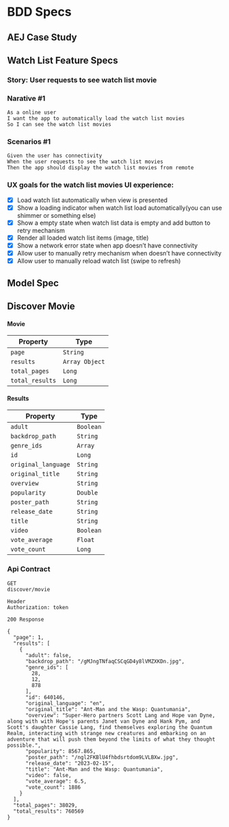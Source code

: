 # BDD Specs
## AEJ Case Study
## Watch List Feature Specs

### Story: User requests to see watch list movie

### Narative #1
``` 
As a online user
I want the app to automatically load the watch list movies
So I can see the watch list movies
 ```
### Scenarios #1
``` 
Given the user has connectivity
When the user requests to see the watch list movies
Then the app should display the watch list movies from remote
```

### UX goals for the watch list movies UI experience:
- [x] Load watch list automatically when view is presented
- [x] Show a loading indicator when watch list load automatically(you can use shimmer or something else)
- [x] Show a empty state when watch list data is empty and add button to retry mechanism
- [x] Render all loaded watch list items (image, title)
- [x] Show a network error state when app doesn’t have connectivity
- [x] Allow user to manually retry mechanism when doesn’t have connectivity
- [x] Allow user to manually reload watch list (swipe to refresh)

## Model Spec

## Discover Movie

#### Movie
| Property           | Type           |
|--------------------|----------------|
| `page`             | `String`       |
| `results`          | `Array Object` |
| `total_pages`      | `Long`         |
| `total_results`    | `Long`         |

#### Results
| Property            | Type      |
|---------------------|-----------|
| `adult`             | `Boolean` |
| `backdrop_path`     | `String`  |
| `genre_ids`         | `Array`   |
| `id`                | `Long`    |
| `original_language` | `String`  |
| `original_title`    | `String`  |
| `overview`          | `String`  |
| `popularity`        | `Double`  |
| `poster_path`       | `String`  |
| `release_date`      | `String`  |
| `title`             | `String`  |
| `video`             | `Boolean` |
| `vote_average`      | `Float`   |
| `vote_count`        | `Long`    |


### Api Contract
```
GET 
discover/movie

Header
Authorization: token

200 Response

{
  "page": 1,
  "results": [
    {
      "adult": false,
      "backdrop_path": "/gMJngTNfaqCSCqGD4y8lVMZXKDn.jpg",
      "genre_ids": [
        28,
        12,
        878
      ],
      "id": 640146,
      "original_language": "en",
      "original_title": "Ant-Man and the Wasp: Quantumania",
      "overview": "Super-Hero partners Scott Lang and Hope van Dyne, along with with Hope's parents Janet van Dyne and Hank Pym, and Scott's daughter Cassie Lang, find themselves exploring the Quantum Realm, interacting with strange new creatures and embarking on an adventure that will push them beyond the limits of what they thought possible.",
      "popularity": 8567.865,
      "poster_path": "/ngl2FKBlU4fhbdsrtdom9LVLBXw.jpg",
      "release_date": "2023-02-15",
      "title": "Ant-Man and the Wasp: Quantumania",
      "video": false,
      "vote_average": 6.5,
      "vote_count": 1886
    }
  ],
  "total_pages": 38029,
  "total_results": 760569
}

```
